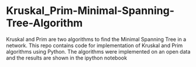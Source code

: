 # Kruskal_Prim-Minimal-Spanning-Tree-Algorithm

Kruskal and Prim are two algorithms to find the Minimal Spanning Tree in a network. This repo contains code for implementation of Kruskal and Prim algorithms using Python. The algorithms were implemented on an open data and the results are shown in the ipython notebook
